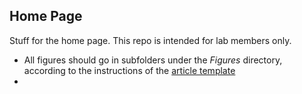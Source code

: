 ## Home Page

Stuff for the home page. This repo is intended for lab members only.

- All figures should go in subfolders under the _Figures_ directory, according to the instructions of the [article template](https://github.com/CampeLab/Home-Page/blob/master/article_template.md)
- 
